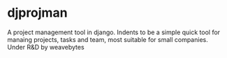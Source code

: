 # djprojman
A project management tool in django. Indents to be a simple quick tool for manaing projects, tasks and team, most suitable for small companies.
Under R&D by weavebytes
